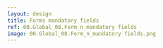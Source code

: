 ```yaml
---
layout: design
title: Forms mandatory fields
ref: 00.Global_08.Form_n_mandatory fields
image: 00.Global_08.Form_n_mandatory fields.png
---
```

